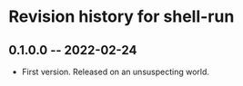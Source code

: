 # Revision history for shell-run

## 0.1.0.0 -- 2022-02-24

* First version. Released on an unsuspecting world.
